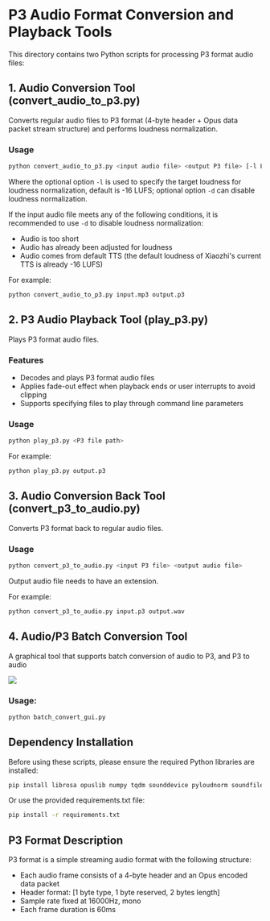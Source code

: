# P3 Audio Format Conversion and Playback Tools

This directory contains two Python scripts for processing P3 format audio files:

## 1. Audio Conversion Tool (convert_audio_to_p3.py)

Converts regular audio files to P3 format (4-byte header + Opus data packet stream structure) and performs loudness normalization.

### Usage

```bash
python convert_audio_to_p3.py <input audio file> <output P3 file> [-l LUFS] [-d]
```

Where the optional option `-l` is used to specify the target loudness for loudness normalization, default is -16 LUFS; optional option `-d` can disable loudness normalization.

If the input audio file meets any of the following conditions, it is recommended to use `-d` to disable loudness normalization:
- Audio is too short
- Audio has already been adjusted for loudness
- Audio comes from default TTS (the default loudness of Xiaozhi's current TTS is already -16 LUFS)

For example:
```bash
python convert_audio_to_p3.py input.mp3 output.p3
```

## 2. P3 Audio Playback Tool (play_p3.py)

Plays P3 format audio files.

### Features

- Decodes and plays P3 format audio files
- Applies fade-out effect when playback ends or user interrupts to avoid clipping
- Supports specifying files to play through command line parameters

### Usage

```bash
python play_p3.py <P3 file path>
```

For example:
```bash
python play_p3.py output.p3
```

## 3. Audio Conversion Back Tool (convert_p3_to_audio.py)

Converts P3 format back to regular audio files.

### Usage

```bash
python convert_p3_to_audio.py <input P3 file> <output audio file>
```

Output audio file needs to have an extension.

For example:
```bash
python convert_p3_to_audio.py input.p3 output.wav
```

## 4. Audio/P3 Batch Conversion Tool

A graphical tool that supports batch conversion of audio to P3, and P3 to audio

![](./img/img.png)

### Usage:
```bash
python batch_convert_gui.py
```

## Dependency Installation

Before using these scripts, please ensure the required Python libraries are installed:

```bash
pip install librosa opuslib numpy tqdm sounddevice pyloudnorm soundfile
```

Or use the provided requirements.txt file:

```bash
pip install -r requirements.txt
```

## P3 Format Description

P3 format is a simple streaming audio format with the following structure:
- Each audio frame consists of a 4-byte header and an Opus encoded data packet
- Header format: [1 byte type, 1 byte reserved, 2 bytes length]
- Sample rate fixed at 16000Hz, mono
- Each frame duration is 60ms
